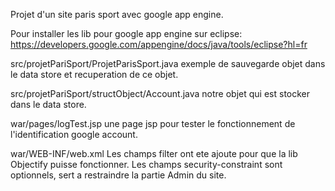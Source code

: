 Projet d'un site paris sport avec google app engine.

Pour installer les lib pour google app engine sur eclipse:
https://developers.google.com/appengine/docs/java/tools/eclipse?hl=fr

src/projetPariSport/ProjetParisSport.java
exemple de sauvegarde objet dans le data store et recuperation de ce objet.

src/projetPariSport/structObject/Account.java
notre objet qui est stocker dans le data store.

war/pages/logTest.jsp
une page jsp pour tester le fonctionnement de l'identification google account.

war/WEB-INF/web.xml
Les champs filter ont ete ajoute pour que la lib Objectify puisse fonctionner.
Les champs security-constraint sont optionnels, sert a restraindre la partie Admin du site.